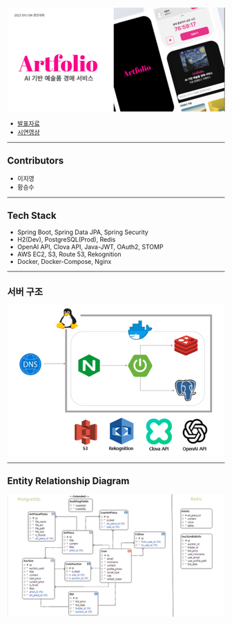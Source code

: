 ![](document/artfolio_main.png)

- [발표자료](https://seungsuhwang-portfolio.s3.ap-northeast-2.amazonaws.com/artfolio_%EB%B0%9C%ED%91%9C%EC%9E%90%EB%A3%8C.pdf)
- [시연영상](https://seungsuhwang-portfolio.s3.ap-northeast-2.amazonaws.com/KakaoTalk_20230912_213219303.mp4)

---
## Contributors
- 이지영
- 황승수

---
## Tech Stack
- Spring Boot, Spring Data JPA, Spring Security
- H2(Dev), PostgreSQL(Prod), Redis
- OpenAI API, Clova API, Java-JWT, OAuth2, STOMP
- AWS EC2, S3, Route 53, Rekognition
- Docker, Docker-Compose, Nginx

---
## 서버 구조
![](document/artfolio_architecture.png)

---
## Entity Relationship Diagram
![](document/artfolio_erd.png)